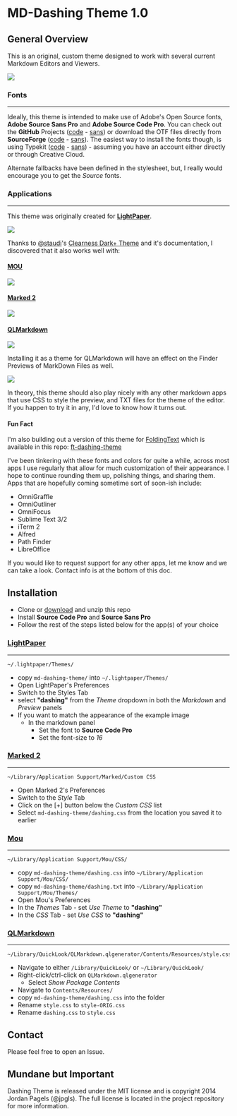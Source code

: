 # MD-Dashing Theme 1.0 

## General Overview
This is an original, custom theme designed to work with several current Markdown Editors and Viewers.

<!-- It is a dark theme intended to convey clear hierarchy and scannability, while being easy on the eyes over extended periods of time. -->

![](http://jpgls.com/md-dashing-theme/example-images/LightPaper.png)

### Fonts
---  
Ideally, this theme is intended to make use of Adobe's Open Source fonts, **Adobe Source Sans Pro** and **Adobe Source Code Pro**. You can check out the **GitHub** Projects ([code](https://github.com/adobe/source-code-pro) - [sans](https://github.com/adobe/source-sans-pro)) or download the OTF files directly from **SourceForge** ([code](http://sourceforge.net/projects/sourcecodepro.adobe/files/) - [sans](http://sourceforge.net/projects/sourcesans.adobe/files/)). The easiest way to install the fonts though, is using Typekit ([code](https://typekit.com/fonts/source-code-pro) - [sans](https://typekit.com/fonts/source-sans-pro)) - assuming you have an account either directly or through Creative Cloud.

Alternate fallbacks have been defined in the stylesheet, but, I really would encourage you to get the *Source* fonts.

### Applications
---  
This theme was originally created for **[LightPaper](http://clockworkengine.com/lightpaper-mac/)**.

![](http://jpgls.com/md-dashing-theme/example-images/LightPaper.png) 

Thanks to [@staudi](https://github.com/Staudi)'s [Clearness Dark+ Theme](https://github.com/Staudi/Clearness-Dark-Plus) and it's documentation, I discovered that it also works well with:  

#### [MOU](http://mouapp.com/)

![](http://jpgls.com/md-dashing-theme/example-images/Mou.png)

#### [Marked 2](http://marked2app.com/)

![](http://jpgls.com/md-dashing-theme/example-images/Marked2.png)

#### [QLMarkdown](https://github.com/toland/qlmarkdown)

![](http://jpgls.com/md-dashing-theme/example-images/qlmarkdown-quicklook.png)

Installing it as a theme for QLMarkdown will have an effect on the Finder Previews of MarkDown Files as well.

![](http://jpgls.com/md-dashing-theme/example-images/qlmarkdown-finderPreview.png)

In theory, this theme should also play nicely with any other markdown apps that use CSS to style the preview, and TXT files for the theme of the editor. If you happen to try it in any, I'd love to know how it turns out.

#### Fun Fact
I'm also building out a version of this theme for [FoldingText](http://www.foldingtext.com/) which is available in this repo: [ft-dashing-theme](https://github.com/designerJordan/ft-dashing-theme)

I've been tinkering with these fonts and colors for quite a while, across most apps I use regularly that allow for much customization of their appearance. I hope to continue rounding them up, polishing things, and sharing them. Apps that are hopefully coming sometime sort of soon-ish include:

* OmniGraffle
* OmniOutliner
* OmniFocus
* Sublime Text 3/2
* iTerm 2
* Alfred
* Path Finder
* LibreOffice

If you would like to request support for any other apps, let me know and we can take a look. Contact info is at the bottom of this doc.

## Installation

* Clone or [download](https://github.com/designerJordan/md-dashing-theme/archive/master.zip) and unzip this repo
* Install **Source Code Pro** and **Source Sans Pro**
* Follow the rest of the steps listed below for the app(s) of your choice 

### [LightPaper](http://clockworkengine.com/lightpaper-mac/)
---  

	~/.lightpaper/Themes/
	
* copy `md-dashing-theme/` into `~/.lightpaper/Themes/`
* Open LightPaper's Preferences
* Switch to the Styles Tab
* select **"dashing"** from the *Theme* dropdown in both the *Markdown* and *Preview* panels
* If you want to match the appearance of the example image
	* In the markdown panel
		* Set the font to **Source Code Pro**
		* Set the font-size to *16*
	
### [Marked 2](http://marked2app.com)
---  

	~/Library/Application Support/Marked/Custom CSS
	
* Open Marked 2's Preferences
* Switch to the *Style* Tab
* Click on the [+] button below the *Custom CSS* list
* Select `md-dashing-theme/dashing.css` from the location you saved it to earlier

### [Mou](http://mouapp.com)
---  

	~/Library/Application Support/Mou/CSS/
	
* copy `md-dashing-theme/dashing.css` into `~/Library/Application Support/Mou/CSS/`
* copy `md-dashing-theme/dashing.txt` into `~/Library/Application Support/Mou/Themes/`
* Open Mou's Preferences
* In the *Themes* Tab - set *Use Theme* to **"dashing"**
* In the *CSS* Tab - set *Use CSS* to **"dashing"**
    
### [QLMarkdown](https://github.com/toland/qlmarkdown)
---  

	~/Library/QuickLook/QLMarkdown.qlgenerator/Contents/Resources/style.css

* Navigate to either `/Library/QuickLook/` or `~/Library/QuickLook/` 
* Right-click/ctrl-click on `QLMarkdown.qlgenerator`
	* Select *Show Package Contents*
* Navigate to `Contents/Resources/`
* copy `md-dashing-theme/dashing.css` into the folder
* Rename `style.css` to `style-ORIG.css`
* Rename `dashing.css` to `style.css`

## Contact
Please feel free to open an Issue.

## Mundane but Important
Dashing Theme is released under the MIT license and is copyright 2014 Jordan Pagels (@jpgls). The full license is located in the project repository for more information.

